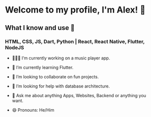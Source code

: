 # Welcome to my profile, I'm Alex! 👋

## What I know and use 🧰
### HTML, CSS, JS, Dart, Python | React, React Native, Flutter, NodeJS

- 👨🏽‍💻 I’m currently working on a music player app.

- 🌱 I’m currently learning Flutter.

- 🤝 I’m looking to collaborate on fun projects.

- 🤔 I’m looking for help with database architecture.
- 💬 Ask me about anything Apps, Websites, Backend or anything you want.
- 😄 Pronouns: He/Him
